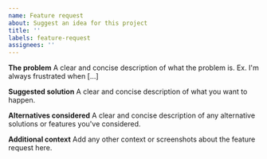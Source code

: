 ```yaml
---
name: Feature request
about: Suggest an idea for this project
title: ''
labels: feature-request
assignees: ''
---
```


**The problem**
A clear and concise description of what the problem is. Ex. I'm always frustrated when [...]

**Suggested solution**
A clear and concise description of what you want to happen.

**Alternatives considered**
A clear and concise description of any alternative solutions or features you've considered.

**Additional context**
Add any other context or screenshots about the feature request here.
